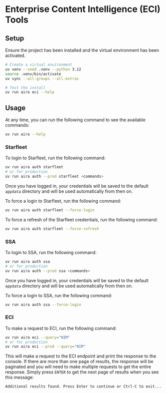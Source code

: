 # Enterprise Content Intelligence (ECI) Tools

## Setup

Ensure the project has been installed and the virtual environment has been activated.

```bash
# Create a virtual environment
uv venv --seed .venv --python 3.12
source .venv/bin/activate
uv sync --all-groups --all-extras

# Test the install
uv run aira eci --help
```

## Usage

At any time, you can run the following command to see the available commands:

```bash
uv run aira --help
```

### Starfleet

To login to Starfleet, run the following command:

```bash
uv run aira auth starfleet
# or for production
uv run aira auth --prod starfleet <commands>
```

Once you have logged in, your credentials will be saved to the default `appdata` directory and will be used automatically from then on.

To force a login to Starfleet, run the following command:
```bash
uv run aira auth starfleet --force-login
```

To force a refresh of the Starfleet credentials, run the following command:
```bash
uv run aira auth starfleet --force-refresh
```

### SSA

To login to SSA, run the following command:

```bash
uv run aira auth ssa
# or for production
uv run aira auth --prod ssa <commands>
```

Once you have logged in, your credentials will be saved to the default `appdata` directory and will be used automatically from then on.

To force a login to SSA, run the following command:
```bash
uv run aira auth ssa --force-login
```

### ECI

To make a request to ECI, run the following command:

```bash
uv run aira eci --query="NIM"
# or for production
uv run aira eci --prod --query="NIM"
```

This will make a request to the ECI endpoint and print the response to the console. If there are more than one page of results, the response will be paginated and you will need to make multiple requests to get the entire response. Simply press `ENTER` to get the next page of results when you see this message:

```
Additional results found. Press Enter to continue or Ctrl-C to exit...
```

